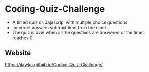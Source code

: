 # Coding-Quiz-Challenge
- A timed quiz on Jajascript with multiple choice questions.
- Incorrect answers subtract time from the clock.
- The quiz is over when all the questions are answered or the timer reaches 0.

## Website
https://dawkc.github.io/Coding-Quiz-Challenge/




